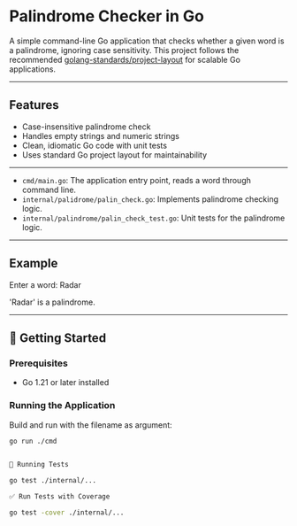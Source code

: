 # Palindrome Checker in Go

A simple command-line Go application that checks whether a given word is a palindrome, ignoring case sensitivity. This project follows the recommended [golang-standards/project-layout](https://github.com/golang-standards/project-layout) for scalable Go applications.

---
## Features

- Case-insensitive palindrome check
- Handles empty strings and numeric strings
- Clean, idiomatic Go code with unit tests
- Uses standard Go project layout for maintainability

---

- `cmd/main.go`: The application entry point, reads a word through command line.
- `internal/palidrome/palin_check.go`: Implements palindrome checking logic.
- `internal/palindrome/palin_check_test.go`: Unit tests for the palindrome logic.

---
## Example

Enter a word: Radar


'Radar' is a palindrome.

---
## 🚀 Getting Started

### Prerequisites

- Go 1.21 or later installed

### Running the Application

Build and run with the filename as argument:

```bash
go run ./cmd 


🧪 Running Tests

go test ./internal/...

✅ Run Tests with Coverage

go test -cover ./internal/...
